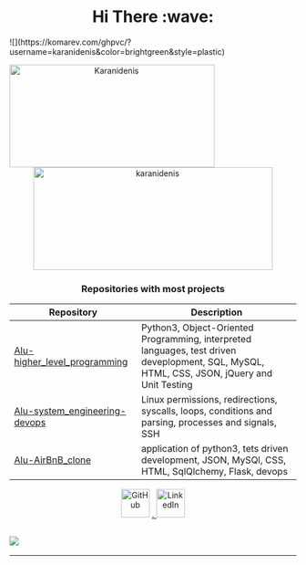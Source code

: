 <h1 align='center'> Hi There :wave:</h1>
![](https://komarev.com/ghpvc/?username=karanidenis&color=brightgreen&style=plastic)

<p align="center"> <img align="left" src="https://github-readme-stats.vercel.app/api/top-langs?username=karanidenis&show_icons=true&locale=en&layout=compact&theme=radical" alt="Karanidenis" width=360 height=180/>
<img align="center" src="https://github-readme-stats.vercel.app/api?username=karanidenis&show_icons=true&theme=radical" alt="karanidenis" width=420 height=180/>
</p>

<h3 align="center">Repositories with most projects</h3>

| Repository | Description |
| --- | --- |
| [ Alu-higher_level_programming](https://github.com/karanidenis/alu-higher_level_programming) | Python3, Object-Oriented Programming, interpreted languages, test driven deveplopment, SQL, MySQL, HTML, CSS, JSON, jQuery and Unit Testing |
| [ Alu-system_engineering-devops](https://github.com/karanidenis/alu-system_engineering-devops) | Linux permissions, redirections, syscalls, loops, conditions and parsing, processes and signals, SSH |
| [Alu-AirBnB_clone](https://github.com/karanidenis/alu-AirBnB_clone) | application of python3, tets driven development, JSON, MySQl, CSS, HTML, SqlQlchemy, Flask, devops |

<p align="center">
	<a href="https://github.com/karanidenis"><img src="https://icons-for-free.com/iconfiles/png/512/code+collaboration+github+network+round+social+icon-1320086084536018107.png" alt="GitHub" width = 50px></a>
	<a href="https://www.linkedin.com/in/denis-karani-a27022227/">.   <img src="https://raw.githubusercontent.com/rahuldkjain/github-profile-readme-generator/master/src/images/icons/Social/linked-in-alt.svg" alt="LinkedIn" width = 50px></a>

<h2 align='left'><img src='https://readme-typing-svg.herokuapp.com?colour=green&lines=Thank+you+for+visiting;Byee'></h2>
</p>

---